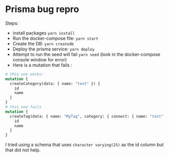 # Prisma bug repro

Steps:

- install packages `yarn install`
- Run the docker-compose file: `yarn start`
- Create the DB: `yarn createdb`
- Deploy the prisma service: `yarn deploy`
- Attempt to run the seed will fail `yarn seed` (look in the docker-compose console window for error)
- Here is a mutation that fails :

```graphql
# this one works:
mutation {
  createCategory(data: { name: "test" }) {
    id
    name
  }
}
# this one fails
mutation {
  createTag(data: { name: "MyTag", category: { connect: { name: "test" } } }) {
    id
    name
  }
}
```

I tried using a schema that uses `character varying(25)` as the id column but that did not help.
